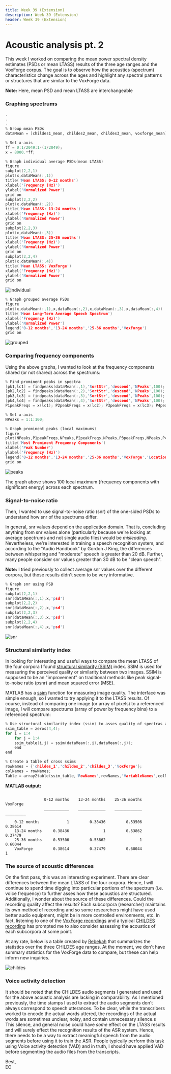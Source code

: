 ```yaml
---
title: Week 39 (Extension)
description: Week 39 (Extension)
header: Week 39 (Extension)
---
```


# Acoustic analysis pt. 2
This week I worked on comparing the mean power spectral density estimates (PSDs or mean LTASS) results of the three age ranges and the VoxForge corpus. The goal is to observe how the acoustics (spectrum) characteristics change across the ages and highlight any spectral patterns or structures that are similar to the VoxForge data.

<b>Note:</b> Here, mean PSD and mean LTASS are interchangeable

### Graphing spectrums
```c
.
.
.
% Group mean PSDs
dataMean = [childes1_mean, childes2_mean, childes3_mean, voxforge_mean];

% Set x-axis
ff = 0:1/2049:1-(1/2049);
x = 8000.*ff;

% Graph individual average PSDs(mean LTASS)
figure
subplot(2,2,1)
plot(x,dataMean(:,1))
title('Mean LTASS: 0-12 months')
xlabel('Frequency (Hz)')
ylabel('Normalized Power')
grid on
subplot(2,2,2)
plot(x,dataMean(:,2))
title('Mean LTASS: 13-24 months')
xlabel('Frequency (Hz)')
ylabel('Normalized Power')
grid on
subplot(2,2,3)
plot(x,dataMean(:,3))
title('Mean LTASS: 25-36 months')
xlabel('Frequency (Hz)')
ylabel('Normalized Power')
grid on
subplot(2,2,4)
plot(x,dataMean(:,4))
title('Mean LTASS: VoxForge')
xlabel('Frequency (Hz)')
ylabel('Normalized Power')
grid on
```
![individual](https://storage.googleapis.com/root-proposal-1246/CREU_DATA/week_39/individual_spectrum.png)

```c
% Graph grouped average PSDs
figure
plot(x,dataMean(:,1),x,dataMean(:,2),x,dataMean(:,3),x,dataMean(:,4))
title('Mean Long-Term Average Speech Spectrum')
xlabel('Frequency (Hz)')
ylabel('Normalized Power')
legend('0-12 months','13-24 months','25-36 months','VoxForge')
grid on
```

![grouped](https://storage.googleapis.com/root-proposal-1246/CREU_DATA/week_39/grouped_spectrum_2.png)

### Comparing frequency components
Using the above graphs, I wanted to look at the frequency components shared (or not shared) across the spectrums:

```c
% Find prominent peaks in spectra
[pk1,lc1] = findpeaks(dataMean(:,1),'SortStr','descend','NPeaks',100);
[pk2,lc2] = findpeaks(dataMean(:,2),'SortStr','descend','NPeaks',100);
[pk3,lc3] = findpeaks(dataMean(:,3),'SortStr','descend','NPeaks',100);
[pk4,lc4] = findpeaks(dataMean(:,4),'SortStr','descend','NPeaks',100);
P1peakFreqs = x(lc1); P2peakFreqs = x(lc2); P3peakFreqs = x(lc3); P4peakFreqs = x(lc4);

% Set x-axis
NPeaks = 1:1:100;

% Graph prominent peaks (local maximums)
figure
plot(NPeaks,P1peakFreqs,NPeaks,P2peakFreqs,NPeaks,P3peakFreqs,NPeaks,P4peakFreqs);
title('Most Prominent Frequency Components')
xlabel('Peak Number')
ylabel('Frequency (Hz)')
legend('0-12 months','13-24 months','25-36 months','VoxForge','Location','northwest')
grid on
```
![peaks](https://storage.googleapis.com/root-proposal-1246/CREU_DATA/week_39/peaks_frequency.png)

The graph above shows 100 local maximum (frequency components with significant energy) across each spectrum.

### Signal-to-noise ratio
Then, I wanted to use signal-to-noise ratio (snr) of the one-sided PSDs to understand how snr of the spectrums differ.

In general, snr values depend on the application domain. That is, concluding anything from snr values alone (particularly because we're looking at average spectrums and not single audio files) would be <i>misleading</i>. Nevertheless, we're interested in training a speech recognition system, and according to the "Audio Handbook" by Gordon J King, the differences between whispering and "moderate" speech is greater than 20 dB. Further, many people consider snr values greater than 30 dB to be "clean speech".

<b>Note:</b> I tried previously to collect average snr values over the different corpora, but those results didn't seem to be very informative.

```c
% Graph snr using PSD
figure
subplot(2,2,1)
snr(dataMean(:,1),x,'psd')
subplot(2,2,2)
snr(dataMean(:,2),x,'psd')
subplot(2,2,3)
snr(dataMean(:,3),x,'psd')
subplot(2,2,4)
snr(dataMean(:,4),x,'psd')
```

![snr](https://storage.googleapis.com/root-proposal-1246/CREU_DATA/week_39/snr_spectrum_2.png)


### Structural similarity index
In looking for interesting and useful ways to compare the mean LTASS of the four corpora I found [structural similarity (SSIM)](https://en.wikipedia.org/wiki/Structural_similarity) index. SSIM is used for measuring the perceived quality or similarity between two images. SSIM is supposed to be an "improvement" on traditional methods like peak signal-to-noise ratio (psnr) and mean squared error (MSE).

MATLAB has a [ssim](https://www.mathworks.com/help/images/ref/ssim.html) function for measuring image quality. The interface was simple enough, so I wanted to try applying it to the LTASS results. Of course, instead of comparing one image (or array of pixels) to a referenced image, I will compare spectrums (array of power by frequency bins) to a referenced spectrum:

```c
% Use structural similarity index (ssim) to asses quality of spectras against each other
ssim_table = zeros(4,4);
for i = 1:4
    for j = 1:4
    ssim_table(i,j) = ssim(dataMean(:,i),dataMean(:,j));
    end
end

% Create a table of cross ssims
rowNames = {'childes_1','childes_2','childes_3','VoxForge'};
colNames = rowNames;
Table = array2table(ssim_table,'RowNames',rowNames,'VariableNames',colNames);
```
<b>MATLAB output:</b>
```

                 0-12 months    13-24 months    25-36 months    VoxForge
                 ___________    ____________    ____________    _________

    0-12 months            1         0.38436         0.53506      0.38614
    13-24 months     0.38436               1         0.53862      0.37479
    25-36 months     0.53506         0.53862               1      0.60044
    VoxForge         0.38614         0.37479         0.60044            1
```

### The source of acoustic differences
On the first pass, this was an interesting experiment. There are clear differences between the mean LTASS of the four corpora. Hence, I will continue to spend time digging into particular portions of the spectrum (i.e. voice frequency) to further asses how these acoustics are structured. Additionally, I wonder about the source of these differences. Could the recording quality affect the results? Each subcorpora (researcher) maintains its own method of recording and so some researchers might have used better audio equipment, might be in more controlled environments, etc. In fact, listening to one of the [VoxForge recordings](https://storage.googleapis.com/root-proposal-1246/CREU_DATA/week_39/rb-19.wav) and a typical [CHILDES recording](https://storage.googleapis.com/root-proposal-1246/CREU_DATA/week_39/Bernstein_Children_Alice_alice1_2.wav) has prompted me to also consider assessing the acoustics of each subcorpora at some point.

At any rate, below is a table created by [Rebekah](https://rebekahmanweiler.wixsite.com/rebekahmanweiler/cra-w-blog) that summarizes the statistics over the three CHILDES age ranges. At the moment, we don't have summary statistics for the VoxForge data to compare, but these can help inform new inquiries.

![childes](https://storage.googleapis.com/root-proposal-1246/CREU_DATA/week_39/childes_data_summary.png)

### Voice activity detection
It should be noted that the CHILDES audio segments I generated and used for the above acoustic analysis are lacking in comparability. As I mentioned previously, the time stamps I used to extract the audio segments don't always correspond to speech utterances. To be clear, while the transcribers worked to encode the actual words uttered, the recordings of the actual words are sometimes unclear, noisy, and contain unnecessary silence.s This silence, and general noise could have <i>some</i> effect on the LTASS results and will surely effect the recognition results of the ASR system. Hence, there needs to be a way to extract meaningful speech from the audio segments before using it to train the ASR. People typically perform this task using Voice activity detection (VAD) and in truth, I should have applied VAD before segmenting the audio files from the transcripts.

Best, <br />
EO
